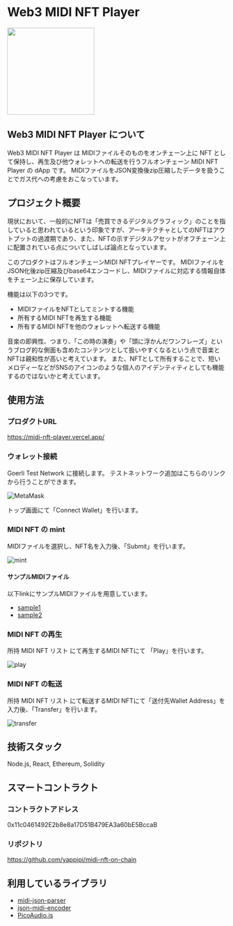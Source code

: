 # Web3 MIDI NFT Player

<img src="https://user-images.githubusercontent.com/115483245/200170796-e4208a09-f0d6-423c-946c-83b6059c543e.png" width="200">

## Web3 MIDI NFT Player について

Web3 MIDI NFT Player は MIDIファイルそのものをオンチェーン上に NFT として保持し、再生及び他ウォレットへの転送を行うフルオンチェーン MIDI NFT Player の dApp です。
MIDIファイルをJSON変換後zip圧縮したデータを扱うことでガス代への考慮をおこなっています。

## プロジェクト概要

現状において、一般的にNFTは「売買できるデジタルグラフィック」のことを指していると思われているという印象ですが、アーキテクチャとしてのNFTはアウトプットの過渡期であり、また、NFTの示すデジタルアセットがオフチェーン上に配置されている点についてしばしば論点となっています。

このプロダクトはフルオンチェーンMIDI NFTプレイヤーです。
MIDIファイルをJSON化後zip圧縮及びbase64エンコードし、MIDIファイルに対応する情報自体をチェーン上に保存しています。

機能は以下の3つです。

- MIDIファイルをNFTとしてミントする機能
- 所有するMIDI NFTを再生する機能
- 所有するMIDI NFTを他のウォレットへ転送する機能

音楽の即興性、つまり、「この時の演奏」や「頭に浮かんだワンフレーズ」というブログ的な側面も含めたコンテンツとして扱いやすくなるという点で音楽とNFTは親和性が高いと考えています。
また、NFTとして所有することで、短いメロディーなどがSNSのアイコンのような個人のアイデンティティとしても機能するのではないかと考えています。

## 使用方法

### プロダクトURL

https://midi-nft-player.vercel.app/

### ウォレット接続

Goerli Test Network に接続します。
テストネットワーク追加はこちらのリンクから行うことができます。

![MetaMask](https://user-images.githubusercontent.com/115483245/199988714-c3324a4e-cc30-48f6-90bc-065d03652427.png)

トップ画面にて「Connect Wallet」を行います。

### MIDI NFT の mint

MIDIファイルを選択し、NFT名を入力後、「Submit」を行います。

![mint](https://user-images.githubusercontent.com/115483245/200168525-644c18e2-00b4-4d6e-9c73-072c9438bac8.png)

#### サンプルMIDIファイル

以下linkにサンプルMIDIファイルを用意しています。

- [sample1](https://midi-nft-player.vercel.app/midi/because.mid)
- [sample2](https://midi-nft-player.vercel.app/midi/A_F_NO7_01.mid)

### MIDI NFT の再生

所持 MIDI NFT リスト にて再生するMIDI NFTにて 「Play」を行います。

![play](https://user-images.githubusercontent.com/115483245/200168518-9b059078-0604-48d4-91db-9f85a26dd754.png)

### MIDI NFT の転送

所持 MIDI NFT リスト にて転送するMIDI NFTにて「送付先Wallet Address」を入力後、「Transfer」を行います。

![transfer](https://user-images.githubusercontent.com/115483245/200168520-27dfac21-8208-44f6-a7be-0f899b334970.png)

## 技術スタック

Node.js, React, Ethereum, Solidity

## スマートコントラクト

### コントラクトアドレス

0x11c0461492E2b8e8a17D51B479EA3a60bE5BccaB

### リポジトリ

https://github.com/yappipi/midi-nft-on-chain

## 利用しているライブラリ

- [midi-json-parser](https://github.com/chrisguttandin/midi-json-parser)
- [json-midi-encoder](https://github.com/chrisguttandin/json-midi-encoder)
- [PicoAudio.js](https://github.com/cagpie/PicoAudio.js)
